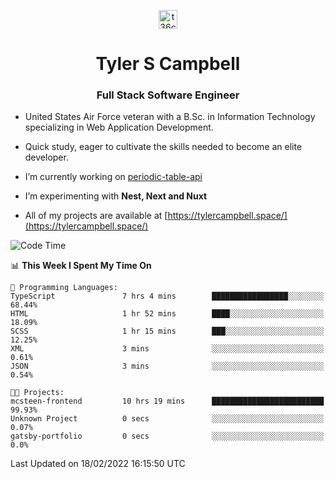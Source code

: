 <p align="center">
<a href="https://www.linkedin.com/in/t36campbell" target="blank"><img align="center" src="https://ik.imagekit.io/t36campbell/Portfolio/linkedin.png.original_m8bbGgPh6.png" alt="t36campbell" height="30" width="30" /></a>
</p>
<h1 align="center">Tyler S Campbell</h1>
<h3 align="center">Full Stack Software Engineer</h3>

* United States Air Force veteran with a B.Sc. in Information Technology specializing in Web Application Development. 

* Quick study, eager to cultivate the skills needed to become an elite developer.

* I’m currently working on [periodic-table-api](https://github.com/t36campbell/periodic-table-api)

* I’m experimenting with **Nest, Next and Nuxt**

* All of my projects are available at [https://tylercampbell.space/](https://tylercampbell.space/)

<!--START_SECTION:waka-->
![Code Time](http://img.shields.io/badge/Code%20Time-1%2C429%20hrs%2039%20mins-blue)

📊 **This Week I Spent My Time On** 

```text
💬 Programming Languages: 
TypeScript               7 hrs 4 mins        █████████████████░░░░░░░░   68.44% 
HTML                     1 hr 52 mins        ████░░░░░░░░░░░░░░░░░░░░░   18.09% 
SCSS                     1 hr 15 mins        ███░░░░░░░░░░░░░░░░░░░░░░   12.25% 
XML                      3 mins              ░░░░░░░░░░░░░░░░░░░░░░░░░   0.61% 
JSON                     3 mins              ░░░░░░░░░░░░░░░░░░░░░░░░░   0.54%

🐱‍💻 Projects: 
mcsteen-frontend         10 hrs 19 mins      █████████████████████████   99.93% 
Unknown Project          0 secs              ░░░░░░░░░░░░░░░░░░░░░░░░░   0.07% 
gatsby-portfolio         0 secs              ░░░░░░░░░░░░░░░░░░░░░░░░░   0.0%

```


 Last Updated on 18/02/2022 16:15:50 UTC
<!--END_SECTION:waka-->
